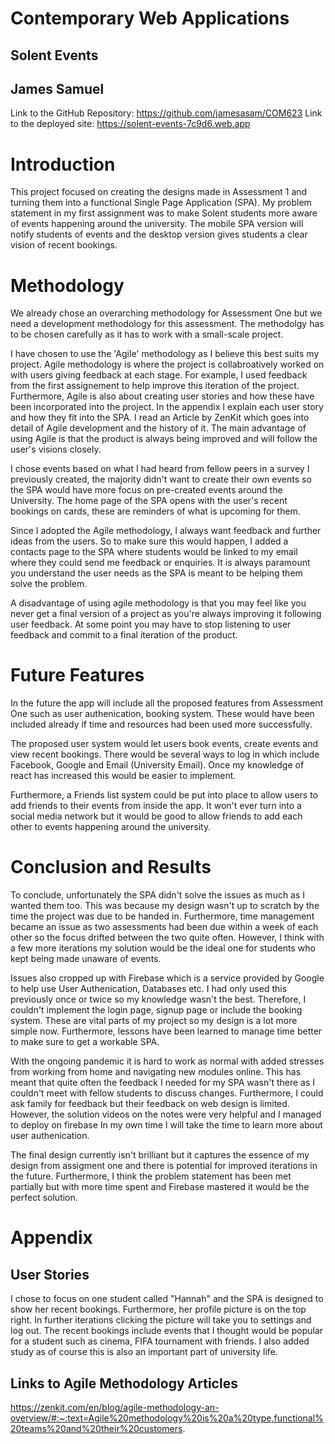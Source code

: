 # Contemporary Web Applications
## Solent Events
## James Samuel
Link to the GitHub Repository: https://github.com/jamesasam/COM623
Link to the deployed site: https://solent-events-7c9d6.web.app

# Introduction
This project focused on creating the designs made in Assessment 1 and turning them into a functional Single Page Application (SPA). My problem statement in my first assignment was to make Solent students more aware of events happening around the university. The mobile SPA version will notify students of events and the desktop version gives students a clear vision of recent bookings. 

# Methodology

We already chose an overarching methodology for Assessment One but we need a development methodology for this assessment. The methodolgy has to be chosen carefully as it has to work with a small-scale project. 

I have chosen to use the 'Agile' methodology as I believe this best suits my project. Agile methodology is where the project is collabroatively worked on with users giving feedback at each stage. For example, I used feedback from the first assignement to help improve this iteration of the project. Furthermore, Agile is also about creating user stories and how these have been incorporated into the project. In the appendix I explain each user story and how they fit into the SPA. I read an Article by ZenKit which goes into detail of Agile development and the history of it. The main advantage of using Agile is that the product is always being improved and will follow the user's visions closely. 

I chose events based on what I had heard from fellow peers in a survey I previously created, the majority didn't want to create their own events so the SPA would have more focus on pre-created events around the University. The home page of the SPA opens with the user's recent bookings on cards, these are reminders of what is upcoming for them. 

Since I adopted the Agile methodology, I always want feedback and further ideas from the users. So to make sure this would happen, I added a contacts page to the SPA where students would be linked to my email where they could send me feedback or enquiries. It is always paramount you understand the user needs as the SPA is meant to be helping them solve the problem.

A disadvantage of using agile methodology is that you may feel like you never get a final version of a project as you're always improving it following user feedback. At some point you may have to stop listening to user feedback and commit to a final iteration of the product. 

# Future Features
In the future the app will include all the proposed features from Assessment One such as user authenication, booking system. These would have been included already if time and resources had been used more successfully.

The proposed user system would let users book events, create events and view recent bookings. There would be several ways to log in which include Facebook, Google and Email (University Email). Once my knowledge of react has increased this would be easier to implement. 

Furthermore, a Friends list system could be put into place to allow users to add friends to their events from inside the app. It won't ever turn into a social media network but it would be good to allow friends to add each other to events happening around the university. 

# Conclusion and Results

To conclude, unfortunately the SPA didn't solve the issues as much as I wanted them too. This was because my design wasn't up to scratch by the time the project was due to be handed in. Furthermore, time management became an issue as two assessments had been due within a week of each other so the focus drifted between the two quite often. However, I think with a few more iterations my solution would be the ideal one for students who kept being made unaware of events. 

Issues also cropped up with Firebase which is a service provided by Google to help use User Authenication, Databases etc. I had only used this previously once or twice so my knowledge wasn't the best. Therefore, I couldn't implement the login page, signup page or include the booking system. These are vital parts of my project so my design is a lot more simple now. Furthermore, lessons have been learned to manage time better to make sure to get a workable SPA. 

With the ongoing pandemic it is hard to work as normal with added stresses from working from home and navigating new modules online. This has meant that quite often the feedback I needed for my SPA wasn't there as I couldn't meet with fellow students to discuss changes. Furthermore, I could ask family for feedback but their feedback on web design is limited. However, the solution videos on the notes were very helpful and I managed to deploy on firebase In my own time I will take the time to learn more about user authenication. 

The final design currently isn't brilliant but it captures the essence of my design from assigment one and there is potential for improved iterations in the future. Furthermore, I think the problem statement has been met partially but with more time spent and Firebase mastered it would be the perfect solution.

# Appendix

## User Stories

I chose to focus on one student called "Hannah" and the SPA is designed to show her recent bookings. Furthermore, her profile picture is on the top right. In further iterations clicking the picture will take you to settings and log out. The recent bookings include events that I thought would be popular for a student such as cinema, FIFA tournament with friends. I also added study as of course this is also an important part of university life.  

## Links to Agile Methodology Articles

https://zenkit.com/en/blog/agile-methodology-an-overview/#:~:text=Agile%20methodology%20is%20a%20type,functional%20teams%20and%20their%20customers.